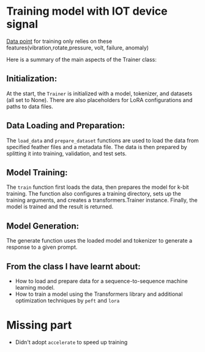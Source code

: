 # Training model with IOT device signal
[Data point](sample_data) for training only relies on these features(vibration,rotate,pressure, volt, failure, anomaly)

Here is a summary of the main aspects of the Trainer class:

## Initialization:
At the start, the `Trainer` is initialized with a model, tokenizer, and datasets (all set to None). There are also placeholders for LoRA configurations and paths to data files.

## Data Loading and Preparation:
The `load_data` and `prepare_dataset` functions are used to load the data from specified feather files and a metadata file. The data is then prepared by splitting it into training, validation, and test sets.

## Model Training:
The `train` function first loads the data, then prepares the model for k-bit training. The function also configures a training directory, sets up the training arguments, and creates a transformers.Trainer instance. Finally, the model is trained and the result is returned.

## Model Generation:
The generate function uses the loaded model and tokenizer to generate a response to a given prompt.

## From the class I have learnt about:

* How to load and prepare data for a sequence-to-sequence machine learning model.
* How to train a model using the Transformers library and additional optimization techniques by `peft` and `lora`

# Missing part
* Didn't adopt `accelerate` to speed up training